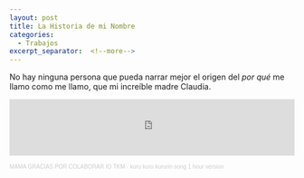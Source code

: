 ```yaml
---
layout: post
title: La Historia de mi Nombre
categories:
  - Trabajos
excerpt_separator:  <!--more-->
---
```


No hay ninguna persona que pueda narrar mejor el origen del *por qué* me llamo como me llamo, que mi increíble madre Claudia.

<p class="message">
<iframe width="100%" height="100" scrolling="no" frameborder="no" allow="autoplay" src="https://w.soundcloud.com/player/?url=https%3A//api.soundcloud.com/tracks/1519890472&color=%2351664c&auto_play=true&hide_related=false&show_comments=true&show_user=true&show_reposts=false&show_teaser=true"></iframe><div style="font-size: 10px; color: #cccccc;line-break: anywhere;word-break: normal;overflow: hidden;white-space: nowrap;text-overflow: ellipsis; font-family: Interstate,Lucida Grande,Lucida Sans Unicode,Lucida Sans,Garuda,Verdana,Tahoma,sans-serif;font-weight: 100;"><a href="https://soundcloud.com/user-574401550" title="" target="_blank" style="color: #cccccc; text-decoration: none;">MAMA GRACIAS POR COLABORAR IO TKM</a> · <a href="https://soundcloud.com/user-574401550/kuru-kuru-kururin-song-1-hour" title="kuru kuru kururin" target="_blank" style="color: #cccccc; text-decoration: none;">kuru kuru kururin song 1 hour version</a></div>
</p>
